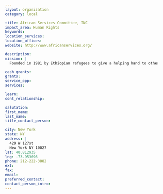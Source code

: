 ```yaml
---
layout: organization
category: local

title: African Services Committee, INC
impact_area: Human Rights
keywords: 
location_services: 
location_offices: 
website: http://www.africanservices.org/

description: 
mission: |
  Founded in 1981 by Ethiopian refugees to give a helping hand to other newcomers. Today African Services is a multiservice agency based in Harlem and dedicated to assisting immigrants, aslyees, and refugees from across the African Diaspora. 

cash_grants: 
grants: 
service_opp: 
services: 

learn: 
cont_relationship: 

salutation: 
first_name: 
last_name: 
title_contact_person: 

city: New York
state: NY
address: |
  429 W 127st  
  New York NY 10027
lat: 40.812935
lng: -73.953696
phone: 212-222-3882
ext: 
fax: 
email: 
preferred_contact: 
contact_person_intro: 
---
```

